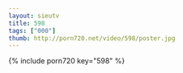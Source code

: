 ```yaml
--- 
layout: sieutv
title: 598
tags: ["000"]
thumb: http://porn720.net/video/598/poster.jpg
---
```

{% include porn720 key="598" %} 
